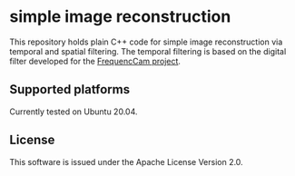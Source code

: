 # simple image reconstruction

This repository holds plain C++ code for simple image reconstruction via
temporal and spatial filtering. The temporal filtering is based on the
digital filter developed for the [FrequencCam
project](https://github.com/berndpfrommer/frequency_cam).

## Supported platforms

Currently tested on Ubuntu 20.04.

## License

This software is issued under the Apache License Version 2.0.
